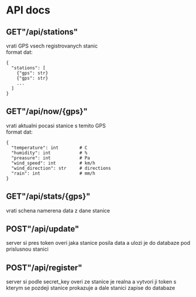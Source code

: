 # API docs

## GET"/api/stations"
vrati GPS vsech registrovanych stanic <br/> 
format dat:
```
{
  "stations": [
    {"gps": str}
    {"gps": str}
    ...
  ]
}
```

## GET"/api/now/{gps}"
vrati aktualni pocasi stanice s temito GPS <br/> 
format dat:
```
{
  "temperature": int        # C
  "humidity": int           # %
  "preasure": int           # Pa
  "wind_speed": int         # km/h
  "wind_direction": str     # directions
  "rain": int               # mm/h 
}
```

## GET"/api/stats/{gps}"
vrati schena namerena data z dane stanice

## POST"/api/update"
server si pres token overi jaka stanice posila data a ulozi je do databaze pod prislusnou stanici

## POST"/api/register"
server si podle secret_key overi ze stanice je realna a vytvori ji token s kterym se pozdeji stanice prokazuje a dale stanici zapise do databaze
